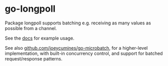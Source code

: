# go-longpoll

Package longpoll supports batching e.g. receiving as many values as possible
from a channel.

See the [docs](https://pkg.go.dev/github.com/joeycumines/go-longpoll) for
example usage.

See also
[github.com/joeycumines/go-microbatch](github.com/joeycumines/go-microbatch),
for a higher-level implementation, with built-in concurrency control, and
support for batched request/response patterns.
